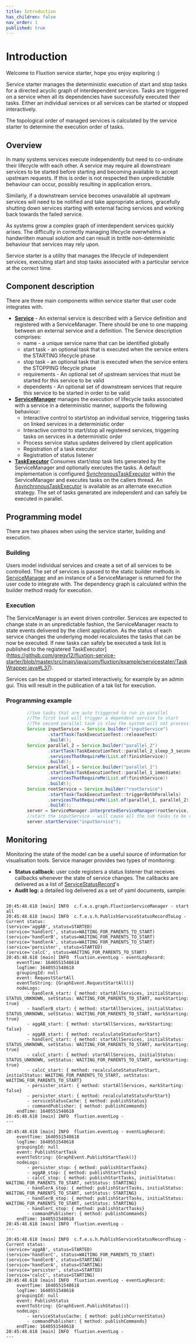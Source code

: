 ```yaml
---
title: Introduction
has_children: false
nav_order: 1
published: true
---
```


# Introduction
Welcome to Fluxtion service starter, hope you enjoy exploring :)

Service starter manages the deterministic execution of start and stop tasks for a directed acyclic graph of interdependent services. 
Tasks are triggered on a service when all its dependencies have successfully executed their tasks. Either an individual
services or all services can be started or stopped interactively. 

The topological order of managed services is calculated by the service starter to determine the execution order of tasks.

## Overview
In many systems services execute independently but need to co-ordinate their lifecycle with each other. A service
may require all downstream services to be started before starting and becoming available to accept upstream requests. If
this is order is not respected then unpredictable behaviour can occur, possibly resulting in application errors. 

Similarly, if a downstream service becomes unavailable all upstream services will need to be notified and take appropriate
actions, gracefully shutting down services starting with external facing services and working back towards the failed
service.

As systems grow a complex graph of interdependent services quickly arises. The difficulty in correctly managing
lifecycle overwhelms a handwritten manual solution and can result in brittle non-deterministic behaviour that services 
may rely upon. 

Service starter is a utility that manages the lifecycle of independent services, executing start and stop tasks 
associated with a particular service at the correct time.

## Component  description
There are three main components within service starter that user code integrates with.
- **[Service](https://github.com/gregv12/fluxtion-service-starter/blob/master/src/main/java/com/fluxtion/example/servicestater/Service.java#L20)** - 
  An external service is described with a Service definition and registered with a ServiceManager. There should be one 
to one mapping between an external service and a definition. The Service description comprises:
    - name - a unique service name that can be identified globally
    - start task - an optional task that is executed when the service enters the STARTING lifecycle phase
    - stop task - an optional task that is executed when the service enters the STOPPING lifecycle phase
    - requirements - An optional set of upstream services that must be started for this service to be valid 
    - dependents - An optional set of downstream services that require this service to be started in order to be valid
- **[ServiceManager](//github.com/gregv12/fluxtion-service-starter/blob/master/src/main/java/com/fluxtion/example/servicestater/ServiceManager.java)**
  manages the execution of lifecycle tasks associated with a service in a deterministic manner, supports the following behaviour:
    - Interactive control to start/stop an individual service, triggering tasks on linked services in a deterministic order
    - Interactive control to start/stop all registered services, triggering tasks on services in a deterministic order
    - Process service status updates delivered by client application
    - Registration of a task executor
    - Registration of status listener
- **[TaskExecutor](https://github.com/gregv12/fluxtion-service-starter/blob/master/src/main/java/com/fluxtion/example/servicestater/TaskWrapper.java#L37)** 
  Consumes start/stop task lists generated by the ServiceManager and optionally executes the tasks. A default implementation
  is configured [SynchronousTaskExecutor](https://github.com/gregv12/fluxtion-service-starter/blob/master/src/main/java/com/fluxtion/example/servicestater/helpers/SynchronousTaskExecutor.java)
  within the ServiceManager and executes tasks on the callers thread. An [AsynchronousTaskExecutor](https://github.com/gregv12/fluxtion-service-starter/blob/master/src/main/java/com/fluxtion/example/servicestater/helpers/ASynchronousTaskExecutor.java)
  is available as an alternate execution strategy. The set of tasks generated are independent and can safely be executed in
  parallel.

## Programming model
There are two phases when using the service starter, building and execution.
### Building
Users model individual services and create a set of all services to be controlled. The set of services is passed to the static builder methods in 
[ServiceManager](//github.com/gregv12/fluxtion-service-starter/blob/master/src/main/java/com/fluxtion/example/servicestater/ServiceManager.java)
  and an instance of a ServiceManager is returned for the user code to integrate with. The dependency graph is calculated 
within the builder method ready for execution.
### Execution
The ServiceManager is an event driven controller. Services are expected to change state in an unpredictable fashion, the 
ServiceManager reacts to state events delivered by the client application. As the status of each service changes the underlying model
recalculates the tasks that can be now be executed. If new tasks can safely be executed a task list is published to the
registered TaskExecutor](https://github.com/gregv12/fluxtion-service-starter/blob/master/src/main/java/com/fluxtion/example/servicestater/TaskWrapper.java#L37).

Services can be stopped or started interactively, for example by an admin gui. This will result in the publication of a 
tak list for execution.

### Programming example

```java
        //two tasks that are auto triggered to run in parallel
        //The first task will trigger a dependent service to start
        //The second parallel task is slow the system will not process the dependent start until both parallel tasks have completed
        Service inputService = Service.builder("inputService")
                .startTask(TaskExecutionTest::releaseTest)
                .build();
        Service parallel_2 = Service.builder("parallel_2")
                .startTask(TaskExecutionTest::parallel_2_sleep_3_seconds)
                .servicesThatRequireMe(List.of(finishService))
                .build();
        Service parallel_1 = Service.builder("parallel_1")
                .startTask(TaskExecutionTest::parallel_1_immediate)
                .servicesThatRequireMe(List.of(finishService))
                .build();
        Service rootService = Service.builder("rootService")
                .startTask(TaskExecutionTest::triggerBothParallels)
                .servicesThatRequireMe(List.of(parallel_1, parallel_2))
                .build();
        server = ServiceManager.interpretedServiceManager(rootService, parallel_1, parallel_2, inputService);
        //start the inputService - will cause all the sub tasks to be running before starting
        server.startService("inputService");

```

## Monitoring
Monitoring the state of the model can be a useful source of information for visualisation tools. Service manager provides
two types of monitoring:
- **Status callback:** user code registers a status listener that receives callbacks whenever the state of service changes. 
The callbacks are delivered as a list of 
[ServiceStatusRecord](//github.com/gregv12/fluxtion-service-starter/blob/master/src/main/java/com/fluxtion/example/servicestater/ServiceStatusRecord.java)'s
- **Audit log:** a detailed log delivered as a set of yaml documents, sample:

```text

20:45:48.618 [main] INFO  c.f.e.s.graph.FluxtionServiceManager - start all
20:45:48.618 [main] INFO  c.f.e.s.h.PublishServiceStatusRecordToLog - Current status:
(service='aggAB', status=STARTED)
(service='handlerC', status=WAITING_FOR_PARENTS_TO_START)
(service='handlerB', status=WAITING_FOR_PARENTS_TO_START)
(service='handlerA', status=WAITING_FOR_PARENTS_TO_START)
(service='persister', status=STARTED)
(service='calcC', status=WAITING_FOR_PARENTS_TO_START)
20:45:48.618 [main] INFO  fluxtion.eventLog - eventLogRecord: 
    eventTime: 1640551548618
    logTime: 1640551548618
    groupingId: null
    event: RequestStartAll
    eventToString: {GraphEvent.RequestStartAll()}
    nodeLogs: 
        - handlerA_start: { method: startAllServices, initialStatus: STATUS_UNKNOWN, setStatus: WAITING_FOR_PARENTS_TO_START, markStarting: true}
        - handlerB_start: { method: startAllServices, initialStatus: STATUS_UNKNOWN, setStatus: WAITING_FOR_PARENTS_TO_START, markStarting: true}
        - aggAB_start: { method: startAllServices, markStarting: false}
        - aggAB_start: { method: recalculateStatusForStart}
        - handlerC_start: { method: startAllServices, initialStatus: STATUS_UNKNOWN, setStatus: WAITING_FOR_PARENTS_TO_START, markStarting: true}
        - calcC_start: { method: startAllServices, initialStatus: STATUS_UNKNOWN, setStatus: WAITING_FOR_PARENTS_TO_START, markStarting: true}
        - calcC_start: { method: recalculateStatusForStart, initialStatus: WAITING_FOR_PARENTS_TO_START, setStatus: WAITING_FOR_PARENTS_TO_START}
        - persister_start: { method: startAllServices, markStarting: false}
        - persister_start: { method: recalculateStatusForStart}
        - serviceStatusCache: { method: publishStatus}
        - commandPublisher: { method: publishCommands}
    endTime: 1640551548618
20:45:48.618 [main] INFO  fluxtion.eventLog - 
---

20:45:48.618 [main] INFO  fluxtion.eventLog - eventLogRecord: 
    eventTime: 1640551548618
    logTime: 1640551548618
    groupingId: null
    event: PublishStartTask
    eventToString: {GraphEvent.PublishStartTask()}
    nodeLogs: 
        - persister_stop: { method: publishStartTasks}
        - aggAB_stop: { method: publishStartTasks}
        - calcC_stop: { method: publishStartTasks, initialStatus: WAITING_FOR_PARENTS_TO_START, setStatus: STARTING}
        - handlerA_stop: { method: publishStartTasks, initialStatus: WAITING_FOR_PARENTS_TO_START, setStatus: STARTING}
        - handlerB_stop: { method: publishStartTasks, initialStatus: WAITING_FOR_PARENTS_TO_START, setStatus: STARTING}
        - handlerC_stop: { method: publishStartTasks}
        - commandPublisher: { method: publishCommands}
    endTime: 1640551548618
20:45:48.618 [main] INFO  fluxtion.eventLog - 
---

20:45:48.618 [main] INFO  c.f.e.s.h.PublishServiceStatusRecordToLog - Current status:
(service='aggAB', status=STARTED)
(service='handlerC', status=WAITING_FOR_PARENTS_TO_START)
(service='handlerB', status=STARTING)
(service='handlerA', status=STARTING)
(service='persister', status=STARTED)
(service='calcC', status=STARTING)
20:45:48.618 [main] INFO  fluxtion.eventLog - eventLogRecord: 
    eventTime: 1640551548618
    logTime: 1640551548618
    groupingId: null
    event: PublishStatus
    eventToString: {GraphEvent.PublishStatus()}
    nodeLogs: 
        - serviceStatusCache: { method: publishCurrentStatus}
        - commandPublisher: { method: publishCommands}
    endTime: 1640551548618
20:45:48.618 [main] INFO  fluxtion.eventLog - 
---

```


